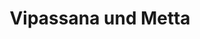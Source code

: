---
layout: SeminarLayout
title: 'Vipassana und Metta'
startDate: '30.10.2020'
endDate: '07.11.2020'
descriptionShort: 'Wach, offen und klar im Leben stehen Meditation ist ein Weg zu innerer Klarheit, die im Herzen verankert ist. Wir lernen uns und unsere Erfahrungen direkt erkennen, annehmen und weise auf sie eingehen.'
description: 'Daraus eröffnen sich neue Perspektiven und Wege für unsere Beziehungen und unser Leben. Eine innere Freiheit kann sich einstellen, in der wir aus unserem Herzen handeln können. Dazu üben wir uns in Achtsamkeit auf unseren Körper, unsere Gefühle und geistigen Prozesse. Wir verbessern nichts, wir ändern nichts, wir bewerten nichts. So entstehen Ruhe und Klarheit. Wir blicken tief in das Leben, erkennen die Wirklichkeit und erleben unsere tiefe Verbundenheit. Was uns begrenzt und beengt kann sich lösen, Freude und Frieden entfalten. All das gelingt uns nicht von heute auf morgen, aber wir können unseren Weg dahin heute beginnen, im Retreat vertiefen und einen Schritt nach dem anderen gehen. Kursinhalt: ganztägige Praxis der Vipassana- (Achtsamkeits) Meditation ergänzt durch Metta-Meditation (liebende Güte), gründliche Anleitungen, Vorträge und Gespräche mit der Kursleitung.
Schweigekurs. Geeignet für Erfahrene und Unerfahrene, die einen tiefen Einstieg suchen. Geschlechtergetrennte Unterbringung. Teilnahmebedingungen: Anwesenheit von Kursbeginn bis Kursende.'
honorar: 'Dana (auf freiwilliger Basis)'
kursgebuehr: '100 €'
unterkunft: '320 €, Aufpreis bei Einzelzimmer'
dozentenbeschreibung: '**Renate Seifarth,** Dipl. Biol., HP Psychoth., Übersetzerin und Autorin von Buddha at Home. Sie meditiert und studiert den Buddhismus seit 1989, verbrachte über sechs Jahre im Retreat, davon 2,5 Jahre in Asien, ein halbes Jahr in einer Einsiedelei. Zu ihren bedeutendsten Lehrern gehören Fred von Allmen, Joseph Goldstein, Stephen Batchelor, Ajahn Maha Boowa und Sayadaw U Janaka. Sie ist Teil des internationalen Vipassana-Netzwerkes um die Meditationszentren Spirit Rock, IMS, Gaia House und Beatenberg. Ihr liegt eine zeitgemäße Auseinandersetzung mit der Lehre am Herzen.'
website: 'Renate Seifarth'
websiteUrl: 'http://www.renateseifarth.de'
performers: 'Renate Seifarth'
header-title: false
---
